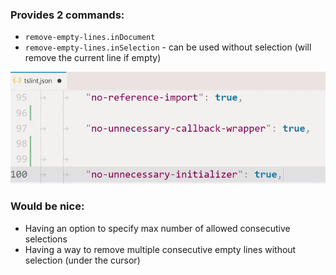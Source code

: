 ### Provides 2 commands:
* `remove-empty-lines.inDocument`
* `remove-empty-lines.inSelection` - can be used without selection (will remove the current line if empty)


![demo](img/demo.gif)

### Would be nice:

* Having an option to specify max number of allowed consecutive selections
* Having a way to remove multiple consecutive empty lines without selection (under the cursor)